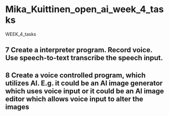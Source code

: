 # Mika_Kuittinen_open_ai_week_4_tasks
WEEK_4_tasks
## 7 Create a interpreter program. Record voice. Use speech-to-text transcribe the speech input. 

## 8 Create a voice controlled program, which utilizes AI. E.g. it could be an AI image generator which uses voice input or it could be an AI image editor which allows voice input to alter the images
